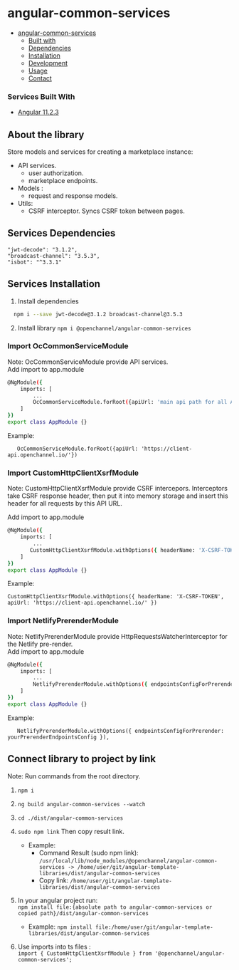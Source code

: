 # angular-common-services

* [angular-common-services](#angular-common-services)
  * [Built with](#services-built-with)
  * [Dependencies](#services-dependencies)
  * [Installation](#services-installation)
  * [Development](#services-development)
  * [Usage](#services-usage)
  * [Contact](#services-contact)
  
### Services Built With
* [Angular 11.2.3](https://angular.io)

## About the library
Store models and services for creating a marketplace instance:
* API services.
  - user authorization.
  - marketplace endpoints.
* Models :
  - request and response models.
* Utils:
  - CSRF interceptor. Syncs CSRF token between pages.
  
## Services Dependencies

    "jwt-decode": "3.1.2",
    "broadcast-channel": "3.5.3",
    "isbot": "^3.3.1"

## Services Installation

1. Install dependencies
```sh
  npm i --save jwt-decode@3.1.2 broadcast-channel@3.5.3
```
2. Install library `npm i @openchannel/angular-common-services`

### Import OcCommonServiceModule
Note: OcCommonServiceModule provide API services.  
Add import to app.module
```sh
@NgModule({
    imports: [
        ...
        OcCommonServiceModule.forRoot({apiUrl: 'main api path for all API services'}),
    ]
})
export class AppModule {}
```

Example:
```
   OcCommonServiceModule.forRoot({apiUrl: 'https://client-api.openchannel.io/'})
```

### Import CustomHttpClientXsrfModule
Note: CustomHttpClientXsrfModule provide CSRF intercepors. 
Interceptors take CSRF response header, then put it into memory storage and insert
this header for all requests by this API URL.

Add import to app.module
```sh
@NgModule({
    imports: [
        ...
       CustomHttpClientXsrfModule.withOptions({ headerName: 'X-CSRF-TOKEN', apiUrl: 'main api path for all API calls' }),
    ]
})
export class AppModule {}
```
Example:  
```
CustomHttpClientXsrfModule.withOptions({ headerName: 'X-CSRF-TOKEN', apiUrl: 'https://client-api.openchannel.io/' })
```

### Import NetlifyPrerenderModule
Note: NetlifyPrerenderModule provide HttpRequestsWatcherInterceptor for the Netlify pre-render.  
Add import to app.module
```sh
@NgModule({
    imports: [
        ...
        NetlifyPrerenderModule.withOptions({ endpointsConfigForPrerender: 'your pre-render config can be passed here' }),
    ]
})
export class AppModule {}
```

Example:
```
   NetlifyPrerenderModule.withOptions({ endpointsConfigForPrerender: yourPrerenderEndpointsConfig }),
```

## Connect library to project by link
Note: Run commands from the root directory.
1. `npm i`
   
2. `ng build angular-common-services --watch`

3. `cd ./dist/angular-common-services`

4. `sudo npm link` Then copy result link.
   * Example:
     * Command Result (sudo npm link):  
    `/usr/local/lib/node_modules/@openchannel/angular-common-services -> /home/user/git/angular-template-libraries/dist/angular-common-services`
      * Copy link: `/home/user/git/angular-template-libraries/dist/angular-common-services`
5. In your angular project run:<br> `npm install file:{absolute path to angular-common-services or copied path}/dist/angular-common-services`
   * Example:
   `npm install file:/home/user/git/angular-template-libraries/dist/angular-common-services`
    
6. Use imports into ts files :  
`
import { CustomHttpClientXsrfModule } from '@openchannel/angular-common-services';
`
